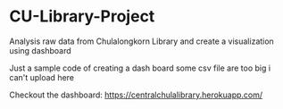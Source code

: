 # CU-Library-Project
Analysis raw data from Chulalongkorn Library and create a visualization using dashboard

Just a sample code of creating a dash board
some csv file are too big i can't upload here

Checkout the dashboard:
https://centralchulalibrary.herokuapp.com/
